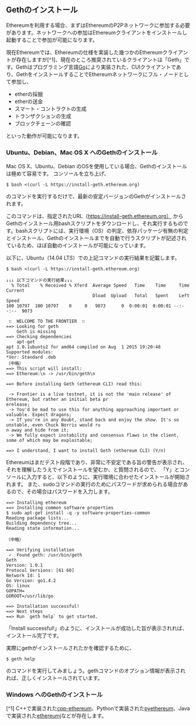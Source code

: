 ## Gethのインストール

Ethereumを利用する場合、まずはEthereumのP2Pネットワークに参加する必要があります。ネットワークへの参加はEthereumクライアントをインストールし起動することで参加が可能になります。

現在Ethereumでは、Ethereumの仕様を実装した幾つかのEthereumクライアントが存在しますが[^1]、現在のところ推奨されているクライアントは「Geth」です。Gethはプログラミング言語[Go](http://golang.org/)により実装された、CUIクライアントであり、GethをインストールすることでEthereumネットワークにフル・ノードとして参加し、
* etherの採掘
* etherの送金
* スマート・コントラクトの生成
* トランザクションの生成
* ブロックチェーンの確認

といった動作が可能になります。

### Ubuntu、Debian、Mac OS X へのGethのインストール

Mac OS X、Ubuntu、Debian のOSを使用している場合、Gethのインストールは極めて容易です。
コンソールを立ち上げ、
```
$ bash <(curl -L https://install-geth.ethereum.org)
```
のコマンドを実行するだけで、最新の安定バージョンのGethがインストールされます。

このコマンドは、指定されたURL（https://install-geth.ethereum.org） からGethのインストール用bashスクリプトをダウンロードし、それ実行するものです。bashスクリプトには、実行環境（OS）の判定、依存パッケージ有無の判定とインストール、Gethのインストールまでを自動で行うスクリプトが記述されているため、ほぼ自動のインストールが可能になっています。

以下に、Ubuntu（14.04 LTS）での上記コマンドの実行結果を記載します。


```
$ bash <(curl -L https://install-geth.ethereum.org)

↓↓↓ 以下コマンドの実行結果↓↓↓
  % Total    % Received % Xferd  Average Speed   Time    Time     Time  Current
                                 Dload  Upload   Total   Spent    Left  Speed
100 10797  100 10797    0     0   9073      0  0:00:01  0:00:01 --:--:--  9073

 ∷  WELCOME TO THE FRONTIER  ∷
==> Looking for geth
    Geth is missing 
==> Checking dependencies
    apt-get
apt 1.0.1ubuntu2 for amd64 compiled on Aug  1 2015 19:20:48
Supported modules:
*Ver: Standard .deb
（中略）
==> This script will install:
==> Ethereum:\n -> /usr/bin/geth\n

==> Before installing Geth (ethereum CLI) read this:

 -> Frontier is a live testnet, it is not the 'main release' of Ethereum, but rather an initial beta pr                                                         erelease;
 -> You'd be mad to use this for anything approaching important or valuable. Expect dragons;
 -> If you're in any doubt, stand back and enjoy the show. It's so unstable, even Chuck Norris would ru                                                         n away and hide from it;
 -> We fully expect instability and consensus flaws in the client, some of which may be exploitable;

==> I understand, I want to install Geth (ethereum CLI) (Y/n) 

```

Ethereumはまだテスト段階であり、非常に不安定である旨の警告が表示され、それを理解したうえでインストールを望むか、と質問されるので、
「Y」とコンソールに入力すると、以下のように、実行環境に合わせたインストールが開始されます。
また、sudoコマンドの実行のためにパスワードが求められる場合があるので、その場合はパスワードを入力します。

```
==> Installing ethereum
==> Installing common software properties
$ sudo apt-get install -q -y software-properties-common
Reading package lists...
Building dependency tree...
Reading state information...

（中略）

==> Verifying installation
 ✓  Found geth: /usr/bin/geth
Geth
Version: 1.0.1
Protocol Versions: [61 60]
Network Id: 1
Go Version: go1.4.2
OS: linux
GOPATH=
GOROOT=/usr/lib/go

==> Installation successful!
==> Next steps
==> Run `geth help` to get started.
```

「Install successful!」のように、インストールが成功した旨が表示されれば、インストール完了です。

実際にgethがインストールされたかを確認するために、
```
$ geth help
```
のコマンドを実行してみましょう。gethコマンドのオプション情報が表示されれば、正しくインストールされています。

### Windows へのGethのインストール




[^1] C++で実装された[cpp-ethereum](https://github.com/ethereum/cpp-ethereum)、Pythonで実装された[pyethereum](https://github.com/ethereum/pyethereum)、Javaで実装された[ethereumj](http://ethereumj.io/)などが存在します。

